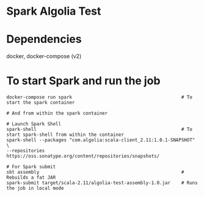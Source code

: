 Spark Algolia Test
==================

# Dependencies

docker, docker-compose (v2)

# To start Spark and run the job

```
docker-compose run spark                                   		# To start the spark container

# And from within the spark container

# Launch Spark Shell
spark-shell                                                		# To start spark-shell from within the container
spark-shell --packages "com.algolia:scala-client_2.11:1.0.1-SNAPSHOT" \
--repositories https://oss.sonatype.org/content/repositories/snapshots/

# For Spark submit
sbt assembly                                                    # Rebuilds a fat JAR
spark-submit target/scala-2.11/algolia-test-assembly-1.0.jar    # Runs the job in local mode
```
